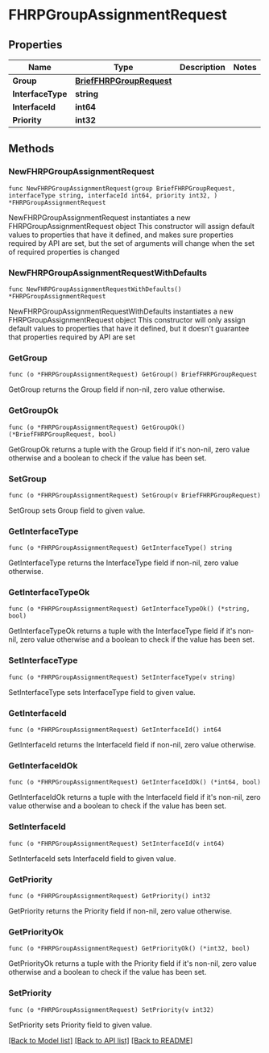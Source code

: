 # FHRPGroupAssignmentRequest

## Properties

Name | Type | Description | Notes
------------ | ------------- | ------------- | -------------
**Group** | [**BriefFHRPGroupRequest**](BriefFHRPGroupRequest.md) |  | 
**InterfaceType** | **string** |  | 
**InterfaceId** | **int64** |  | 
**Priority** | **int32** |  | 

## Methods

### NewFHRPGroupAssignmentRequest

`func NewFHRPGroupAssignmentRequest(group BriefFHRPGroupRequest, interfaceType string, interfaceId int64, priority int32, ) *FHRPGroupAssignmentRequest`

NewFHRPGroupAssignmentRequest instantiates a new FHRPGroupAssignmentRequest object
This constructor will assign default values to properties that have it defined,
and makes sure properties required by API are set, but the set of arguments
will change when the set of required properties is changed

### NewFHRPGroupAssignmentRequestWithDefaults

`func NewFHRPGroupAssignmentRequestWithDefaults() *FHRPGroupAssignmentRequest`

NewFHRPGroupAssignmentRequestWithDefaults instantiates a new FHRPGroupAssignmentRequest object
This constructor will only assign default values to properties that have it defined,
but it doesn't guarantee that properties required by API are set

### GetGroup

`func (o *FHRPGroupAssignmentRequest) GetGroup() BriefFHRPGroupRequest`

GetGroup returns the Group field if non-nil, zero value otherwise.

### GetGroupOk

`func (o *FHRPGroupAssignmentRequest) GetGroupOk() (*BriefFHRPGroupRequest, bool)`

GetGroupOk returns a tuple with the Group field if it's non-nil, zero value otherwise
and a boolean to check if the value has been set.

### SetGroup

`func (o *FHRPGroupAssignmentRequest) SetGroup(v BriefFHRPGroupRequest)`

SetGroup sets Group field to given value.


### GetInterfaceType

`func (o *FHRPGroupAssignmentRequest) GetInterfaceType() string`

GetInterfaceType returns the InterfaceType field if non-nil, zero value otherwise.

### GetInterfaceTypeOk

`func (o *FHRPGroupAssignmentRequest) GetInterfaceTypeOk() (*string, bool)`

GetInterfaceTypeOk returns a tuple with the InterfaceType field if it's non-nil, zero value otherwise
and a boolean to check if the value has been set.

### SetInterfaceType

`func (o *FHRPGroupAssignmentRequest) SetInterfaceType(v string)`

SetInterfaceType sets InterfaceType field to given value.


### GetInterfaceId

`func (o *FHRPGroupAssignmentRequest) GetInterfaceId() int64`

GetInterfaceId returns the InterfaceId field if non-nil, zero value otherwise.

### GetInterfaceIdOk

`func (o *FHRPGroupAssignmentRequest) GetInterfaceIdOk() (*int64, bool)`

GetInterfaceIdOk returns a tuple with the InterfaceId field if it's non-nil, zero value otherwise
and a boolean to check if the value has been set.

### SetInterfaceId

`func (o *FHRPGroupAssignmentRequest) SetInterfaceId(v int64)`

SetInterfaceId sets InterfaceId field to given value.


### GetPriority

`func (o *FHRPGroupAssignmentRequest) GetPriority() int32`

GetPriority returns the Priority field if non-nil, zero value otherwise.

### GetPriorityOk

`func (o *FHRPGroupAssignmentRequest) GetPriorityOk() (*int32, bool)`

GetPriorityOk returns a tuple with the Priority field if it's non-nil, zero value otherwise
and a boolean to check if the value has been set.

### SetPriority

`func (o *FHRPGroupAssignmentRequest) SetPriority(v int32)`

SetPriority sets Priority field to given value.



[[Back to Model list]](../README.md#documentation-for-models) [[Back to API list]](../README.md#documentation-for-api-endpoints) [[Back to README]](../README.md)


